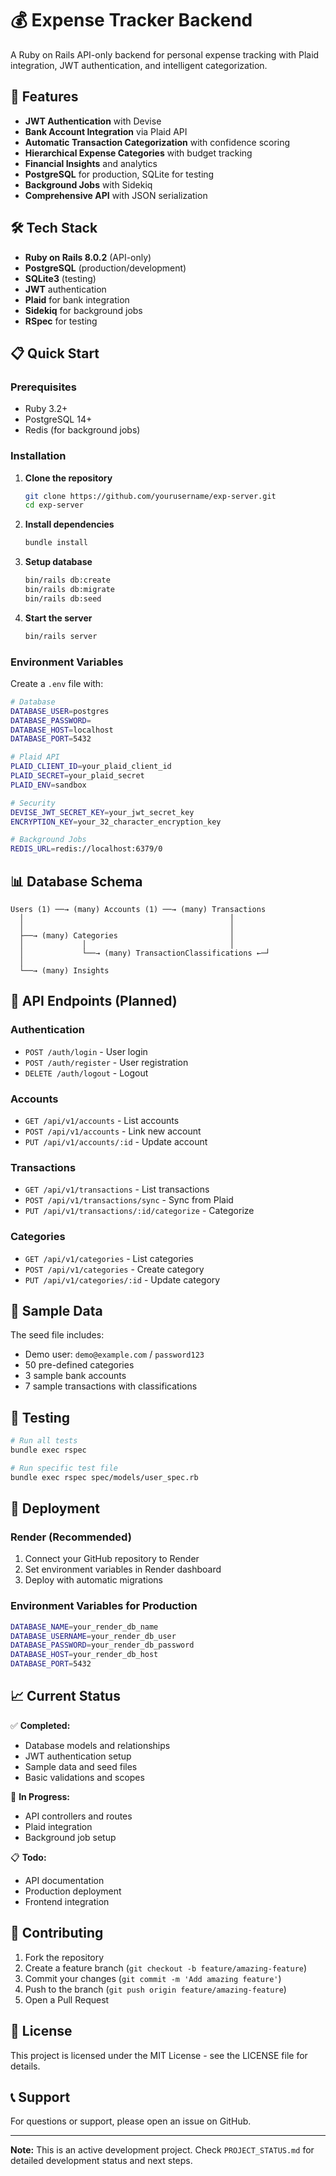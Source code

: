 # 💰 Expense Tracker Backend

A Ruby on Rails API-only backend for personal expense tracking with Plaid integration, JWT authentication, and intelligent categorization.

## 🚀 Features

- **JWT Authentication** with Devise
- **Bank Account Integration** via Plaid API
- **Automatic Transaction Categorization** with confidence scoring
- **Hierarchical Expense Categories** with budget tracking
- **Financial Insights** and analytics
- **PostgreSQL** for production, SQLite for testing
- **Background Jobs** with Sidekiq
- **Comprehensive API** with JSON serialization

## 🛠 Tech Stack

- **Ruby on Rails 8.0.2** (API-only)
- **PostgreSQL** (production/development)
- **SQLite3** (testing)
- **JWT** authentication
- **Plaid** for bank integration
- **Sidekiq** for background jobs
- **RSpec** for testing

## 📋 Quick Start

### Prerequisites

- Ruby 3.2+
- PostgreSQL 14+
- Redis (for background jobs)

### Installation

1. **Clone the repository**
   ```bash
   git clone https://github.com/yourusername/exp-server.git
   cd exp-server
   ```

2. **Install dependencies**
   ```bash
   bundle install
   ```

3. **Setup database**
   ```bash
   bin/rails db:create
   bin/rails db:migrate
   bin/rails db:seed
   ```

4. **Start the server**
   ```bash
   bin/rails server
   ```

### Environment Variables

Create a `.env` file with:

```bash
# Database
DATABASE_USER=postgres
DATABASE_PASSWORD=
DATABASE_HOST=localhost
DATABASE_PORT=5432

# Plaid API
PLAID_CLIENT_ID=your_plaid_client_id
PLAID_SECRET=your_plaid_secret
PLAID_ENV=sandbox

# Security
DEVISE_JWT_SECRET_KEY=your_jwt_secret_key
ENCRYPTION_KEY=your_32_character_encryption_key

# Background Jobs
REDIS_URL=redis://localhost:6379/0
```

## 📊 Database Schema

```
Users (1) ──→ (many) Accounts (1) ──→ (many) Transactions
  │                                              │
  │                                              │
  ├──→ (many) Categories                         │
  │             │                                │
  │             └──→ (many) TransactionClassifications ←─┘
  │
  └──→ (many) Insights
```

## 🔗 API Endpoints (Planned)

### Authentication
- `POST /auth/login` - User login
- `POST /auth/register` - User registration
- `DELETE /auth/logout` - Logout

### Accounts
- `GET /api/v1/accounts` - List accounts
- `POST /api/v1/accounts` - Link new account
- `PUT /api/v1/accounts/:id` - Update account

### Transactions
- `GET /api/v1/transactions` - List transactions
- `POST /api/v1/transactions/sync` - Sync from Plaid
- `PUT /api/v1/transactions/:id/categorize` - Categorize

### Categories
- `GET /api/v1/categories` - List categories
- `POST /api/v1/categories` - Create category
- `PUT /api/v1/categories/:id` - Update category

## 💾 Sample Data

The seed file includes:
- Demo user: `demo@example.com` / `password123`
- 50 pre-defined categories
- 3 sample bank accounts
- 7 sample transactions with classifications

## 🧪 Testing

```bash
# Run all tests
bundle exec rspec

# Run specific test file
bundle exec rspec spec/models/user_spec.rb
```

## 🚀 Deployment

### Render (Recommended)

1. Connect your GitHub repository to Render
2. Set environment variables in Render dashboard
3. Deploy with automatic migrations

### Environment Variables for Production

```bash
DATABASE_NAME=your_render_db_name
DATABASE_USERNAME=your_render_db_user
DATABASE_PASSWORD=your_render_db_password
DATABASE_HOST=your_render_db_host
DATABASE_PORT=5432
```

## 📈 Current Status

✅ **Completed:**
- Database models and relationships
- JWT authentication setup
- Sample data and seed files
- Basic validations and scopes

🚧 **In Progress:**
- API controllers and routes
- Plaid integration
- Background job setup

📋 **Todo:**
- API documentation
- Production deployment
- Frontend integration

## 🤝 Contributing

1. Fork the repository
2. Create a feature branch (`git checkout -b feature/amazing-feature`)
3. Commit your changes (`git commit -m 'Add amazing feature'`)
4. Push to the branch (`git push origin feature/amazing-feature`)
5. Open a Pull Request

## 📄 License

This project is licensed under the MIT License - see the LICENSE file for details.

## 📞 Support

For questions or support, please open an issue on GitHub.

---

**Note:** This is an active development project. Check `PROJECT_STATUS.md` for detailed development status and next steps.
